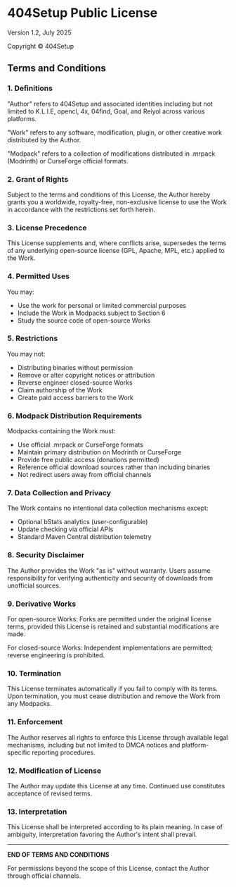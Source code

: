 # 404Setup Public License

Version 1.2, July 2025

Copyright © 404Setup

## Terms and Conditions

### 1. Definitions

"Author" refers to 404Setup and associated identities including but not limited to K.L.I.E, opencl, 4x, 04find, Goal, and Reiyol across various platforms.

"Work" refers to any software, modification, plugin, or other creative work distributed by the Author.

"Modpack" refers to a collection of modifications distributed in .mrpack (Modrinth) or CurseForge official formats.

### 2. Grant of Rights

Subject to the terms and conditions of this License, the Author hereby grants you a worldwide, royalty-free, non-exclusive license to use the Work in accordance with the restrictions set forth herein.

### 3. License Precedence

This License supplements and, where conflicts arise, supersedes the terms of any underlying open-source license (GPL, Apache, MPL, etc.) applied to the Work.

### 4. Permitted Uses

You may:
- Use the work for personal or limited commercial purposes
- Include the Work in Modpacks subject to Section 6
- Study the source code of open-source Works

### 5. Restrictions

You may not:
- Distributing binaries without permission
- Remove or alter copyright notices or attribution
- Reverse engineer closed-source Works
- Claim authorship of the Work
- Create paid access barriers to the Work

### 6. Modpack Distribution Requirements

Modpacks containing the Work must:
- Use official .mrpack or CurseForge formats
- Maintain primary distribution on Modrinth or CurseForge
- Provide free public access (donations permitted)
- Reference official download sources rather than including binaries
- Not redirect users away from official channels

### 7. Data Collection and Privacy

The Work contains no intentional data collection mechanisms except:
- Optional bStats analytics (user-configurable)
- Update checking via official APIs
- Standard Maven Central distribution telemetry

### 8. Security Disclaimer

The Author provides the Work "as is" without warranty. Users assume responsibility for verifying authenticity and security of downloads from unofficial sources.

### 9. Derivative Works

For open-source Works: Forks are permitted under the original license terms, provided this License is retained and substantial modifications are made.

For closed-source Works: Independent implementations are permitted; reverse engineering is prohibited.

### 10. Termination

This License terminates automatically if you fail to comply with its terms. Upon termination, you must cease distribution and remove the Work from any Modpacks.

### 11. Enforcement

The Author reserves all rights to enforce this License through available legal mechanisms, including but not limited to DMCA notices and platform-specific reporting procedures.

### 12. Modification of License

The Author may update this License at any time. Continued use constitutes acceptance of revised terms.

### 13. Interpretation

This License shall be interpreted according to its plain meaning. In case of ambiguity, interpretation favoring the Author's intent shall prevail.

---

**END OF TERMS AND CONDITIONS**

For permissions beyond the scope of this License, contact the Author through official channels.
